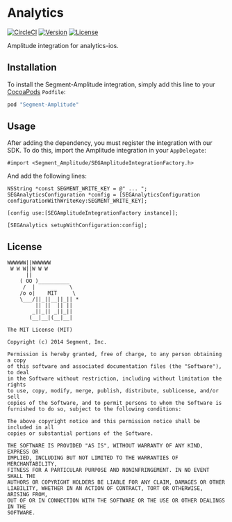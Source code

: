 # Analytics

[![CircleCI](https://circleci.com/gh/segment-integrations/analytics-ios-integration-amplitude.svg?style=svg)](https://circleci.com/gh/segment-integrations/analytics-ios-integration-amplitude)
[![Version](https://img.shields.io/cocoapods/v/Segment-Amplitude.svg?style=flat)](http://cocoapods.org/pods/Segment-Amplitude)
[![License](https://img.shields.io/cocoapods/l/Segment-Amplitude.svg?style=flat)](http://cocoapods.org/pods/Segment-Amplitude)

Amplitude integration for analytics-ios.

## Installation

To install the Segment-Amplitude integration, simply add this line to your [CocoaPods](http://cocoapods.org) `Podfile`:

```ruby
pod "Segment-Amplitude"
```

## Usage

After adding the dependency, you must register the integration with our SDK.  To do this, import the Amplitude integration in your `AppDelegate`:

```
#import <Segment_Amplitude/SEGAmplitudeIntegrationFactory.h>
```

And add the following lines:

```
NSString *const SEGMENT_WRITE_KEY = @" ... ";
SEGAnalyticsConfiguration *config = [SEGAnalyticsConfiguration configurationWithWriteKey:SEGMENT_WRITE_KEY];

[config use:[SEGAmplitudeIntegrationFactory instance]];

[SEGAnalytics setupWithConfiguration:config];

```


## License

```
WWWWWW||WWWWWW
 W W W||W W W
      ||
    ( OO )__________
     /  |           \
    /o o|    MIT     \
    \___/||_||__||_|| *
         || ||  || ||
        _||_|| _||_||
       (__|__|(__|__|

The MIT License (MIT)

Copyright (c) 2014 Segment, Inc.

Permission is hereby granted, free of charge, to any person obtaining a copy
of this software and associated documentation files (the "Software"), to deal
in the Software without restriction, including without limitation the rights
to use, copy, modify, merge, publish, distribute, sublicense, and/or sell
copies of the Software, and to permit persons to whom the Software is
furnished to do so, subject to the following conditions:

The above copyright notice and this permission notice shall be included in all
copies or substantial portions of the Software.

THE SOFTWARE IS PROVIDED "AS IS", WITHOUT WARRANTY OF ANY KIND, EXPRESS OR
IMPLIED, INCLUDING BUT NOT LIMITED TO THE WARRANTIES OF MERCHANTABILITY,
FITNESS FOR A PARTICULAR PURPOSE AND NONINFRINGEMENT. IN NO EVENT SHALL THE
AUTHORS OR COPYRIGHT HOLDERS BE LIABLE FOR ANY CLAIM, DAMAGES OR OTHER
LIABILITY, WHETHER IN AN ACTION OF CONTRACT, TORT OR OTHERWISE, ARISING FROM,
OUT OF OR IN CONNECTION WITH THE SOFTWARE OR THE USE OR OTHER DEALINGS IN THE
SOFTWARE.
```
